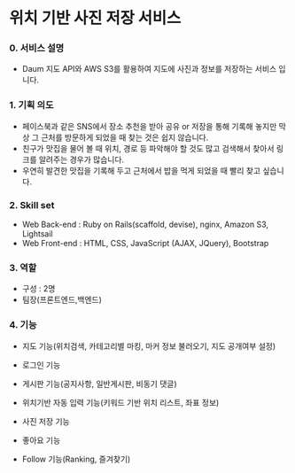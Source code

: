 # 위치 기반 사진 저장 서비스

### 0. 서비스 설명

- Daum 지도 API와 AWS S3를 활용하여 지도에 사진과 정보를 저장하는 서비스 입니다.

### 1. 기획 의도

- 페이스북과 같은 SNS에서 장소 추천을 받아 공유 or 저장을 통해 기록해 놓지만 막상 그 근처를 방문하게 되었을 때 찾는 것은 쉽지 않습니다.
- 친구가 맛집을 물어 볼 때 위치, 경로 등 파악해야 할 것도 많고 검색해서 찾아서 링크를 알려주는 경우가 많습니다.
- 우연히 발견한 맛집을 기록해 두고 근처에서 밥을 먹게 되었을 때 빨리 찾고 싶습니다.

### 2. Skill set

- Web Back-end : Ruby on Rails(scaffold, devise), nginx,  Amazon S3, Lightsail
- Web Front-end : HTML, CSS, JavaScript (AJAX, JQuery), Bootstrap

### 3. 역할

- 구성 : 2명
- 팀장(프론트엔드,백엔드)

### 4. 기능

- 지도 기능(위치검색, 카테고리별 마킹, 마커 정보 불러오기, 지도 공개여부 설정)


- 로그인 기능
- 게시판 기능(공지사항, 일반게시판, 비동기 댓글)
- 위치기반 자동 입력 기능(키워드 기반 위치 리스트, 좌표 정보)
- 사진 저장 기능
- 좋아요 기능
- Follow 기능(Ranking, 즐겨찾기)
